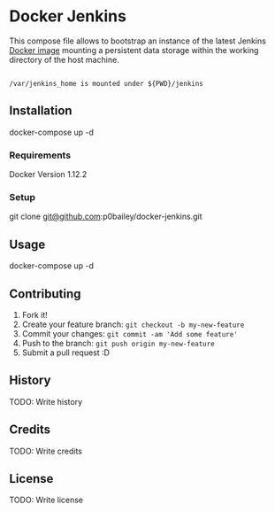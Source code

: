 # Docker Jenkins

This compose file allows to bootstrap an instance of the latest
Jenkins [Docker image](https://hub.docker.com/_/jenkins/) mounting a persistent data storage within the working directory of the host machine.

```

/var/jenkins_home is mounted under ${PWD}/jenkins

```

## Installation

docker-compose up -d

### Requirements

Docker Version 1.12.2

### Setup

git clone git@github.com:p0bailey/docker-jenkins.git

## Usage

docker-compose up -d

## Contributing

1. Fork it!
2. Create your feature branch: `git checkout -b my-new-feature`
3. Commit your changes: `git commit -am 'Add some feature'`
4. Push to the branch: `git push origin my-new-feature`
5. Submit a pull request :D

## History

TODO: Write history

## Credits

TODO: Write credits

## License

TODO: Write license

